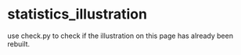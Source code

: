 # statistics_illustration

use check.py to check if the illustration on this page has already been rebuilt.
